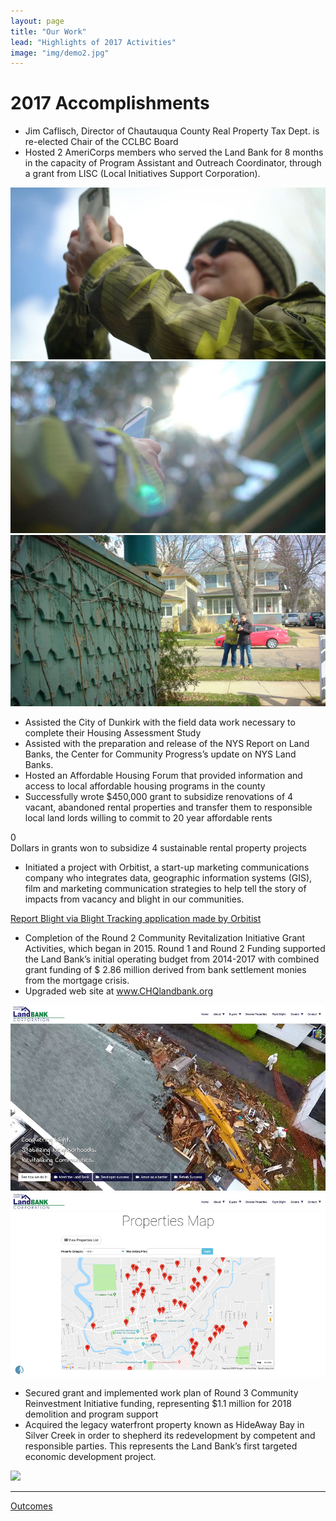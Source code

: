 ```yaml
---
layout: page
title: "Our Work"
lead: "Highlights of 2017 Activities"
image: "img/demo2.jpg"
---
```

# 2017 Accomplishments

* Jim Caflisch, Director of Chautauqua County Real Property Tax Dept. is re-elected Chair of the CCLBC Board
* Hosted 2 AmeriCorps members who served the Land Bank for 8 months in the capacity of Program Assistant and Outreach Coordinator, through a grant from LISC (Local Initiatives Support Corporation).

<div class="row">
  <div class="col-md-4"><img src="img/americorp/face.jpg" class="img-responsive"></div>
  <div class="col-md-4"><img src="img/americorp/phone.jpg" class="img-responsive"></div>
  <div class="col-md-4"><img src="img/americorp/street.jpg" class="img-responsive"></div>
</div><!-- /.row -->

* Assisted the City of Dunkirk with the field data work necessary to complete their Housing Assessment Study
* Assisted with the preparation and release of the NYS Report on Land Banks, the Center for Community Progress’s update on NYS Land Banks.
* Hosted an Affordable Housing Forum that provided information and access to local affordable housing programs in the county
* Successfully wrote $450,000 grant to subsidize renovations of 4 vacant, abandoned rental properties and transfer them to responsible local land lords willing to commit to 20 year affordable rents

<div class="number">
  <div class="col-xs-2">
    <span class="fa fa-dollar number-icon" style="height:111px;"></span>
  </div>  
  <div class="col-xs-10">
    <div id="odometer" class="odometer assessed-value">0</div>
    <script>
      $(window).scroll(function() {
         var hT = $('.assessed-value').offset().top,
             hH = $('.assessed-value').outerHeight(),
             wH = $(window).height(),
             wS = $(this).scrollTop();
          console.log((hT-wH) , wS);
         if (wS > (hT+hH-wH)){
           setTimeout(function(){
               $('.assessed-value').html(450000);
           }, 100);
         }
      });
    </script>
  </div>
  <div class="number-caption">Dollars in grants won to subsidize 4 sustainable rental property projects</div>
</div>

* Initiated a project with Orbitist, a start-up marketing communications company who integrates data, geographic information systems (GIS), film and marketing communication strategies to help tell the story of impacts from vacancy and blight in our communities.

<a href="https://chqlandbank.org/node/add/blight_submission" target="blank" class="btn btn-default btn-lg center-block"><i class="fa fa-mobile"></i> Report Blight via Blight Tracking application made by Orbitist</a>

* Completion of the Round 2 Community Revitalization Initiative Grant Activities, which began in 2015.  Round 1 and Round 2 Funding supported the Land Bank’s initial operating budget from 2014-2017 with combined grant funding of $ 2.86 million derived from bank settlement monies from the mortgage crisis.
* Upgraded web site at www.CHQlandbank.org

<div class="row">
  <div class="col-md-6"><img src="img/website_home.jpg" class="img-responsive"></div>
  <div class="col-md-6"><img src="img/website_map.jpg" class="img-responsive"></div>
</div><!-- /.row -->

* Secured grant and implemented work plan of Round 3 Community Reinvestment Initiative funding, representing $1.1 million for 2018 demolition and program support
* Acquired the legacy waterfront property known as HideAway Bay in Silver Creek in order to shepherd its redevelopment by competent and responsible parties. This represents the Land Bank’s first targeted economic development project.

<img src="http://labs.orbitist.com/cclbc2017/img/hideawaybay/sign.jpg" class="img-responsive">

<hr>

<a href="outcomes" class="btn btn-default btn-lg center-block">Outcomes <i class="fa fa-arrow-right"></i></a>
